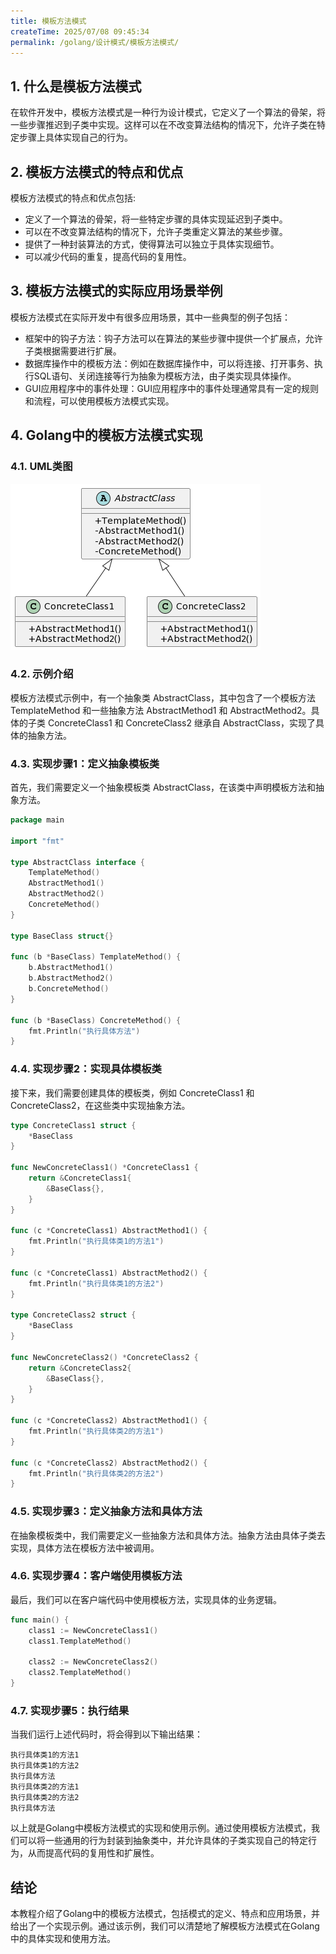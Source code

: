 ```yaml
---
title: 模板方法模式
createTime: 2025/07/08 09:45:34
permalink: /golang/设计模式/模板方法模式/
---
```

## 1. 什么是模板方法模式
在软件开发中，模板方法模式是一种行为设计模式，它定义了一个算法的骨架，将一些步骤推迟到子类中实现。这样可以在不改变算法结构的情况下，允许子类在特定步骤上具体实现自己的行为。

## 2. 模板方法模式的特点和优点
模板方法模式的特点和优点包括:

- 定义了一个算法的骨架，将一些特定步骤的具体实现延迟到子类中。
- 可以在不改变算法结构的情况下，允许子类重定义算法的某些步骤。
- 提供了一种封装算法的方式，使得算法可以独立于具体实现细节。
- 可以减少代码的重复，提高代码的复用性。

## 3. 模板方法模式的实际应用场景举例
模板方法模式在实际开发中有很多应用场景，其中一些典型的例子包括：

- 框架中的钩子方法：钩子方法可以在算法的某些步骤中提供一个扩展点，允许子类根据需要进行扩展。
- 数据库操作中的模板方法：例如在数据库操作中，可以将连接、打开事务、执行SQL语句、关闭连接等行为抽象为模板方法，由子类实现具体操作。
- GUI应用程序中的事件处理：GUI应用程序中的事件处理通常具有一定的规则和流程，可以使用模板方法模式实现。

## 4. Golang中的模板方法模式实现
### 4.1. UML类图
![](img/9-1.png)

### 4.2. 示例介绍
模板方法模式示例中，有一个抽象类 AbstractClass，其中包含了一个模板方法 TemplateMethod 和一些抽象方法 AbstractMethod1 和 AbstractMethod2。具体的子类 ConcreteClass1 和 ConcreteClass2 继承自 AbstractClass，实现了具体的抽象方法。

### 4.3. 实现步骤1：定义抽象模板类
首先，我们需要定义一个抽象模板类 AbstractClass，在该类中声明模板方法和抽象方法。
```go
package main

import "fmt"

type AbstractClass interface {
    TemplateMethod()
    AbstractMethod1()
    AbstractMethod2()
    ConcreteMethod()
}

type BaseClass struct{}

func (b *BaseClass) TemplateMethod() {
    b.AbstractMethod1()
    b.AbstractMethod2()
    b.ConcreteMethod()
}

func (b *BaseClass) ConcreteMethod() {
    fmt.Println("执行具体方法")
}
```
### 4.4. 实现步骤2：实现具体模板类
接下来，我们需要创建具体的模板类，例如 ConcreteClass1 和 ConcreteClass2，在这些类中实现抽象方法。
```go
type ConcreteClass1 struct {
    *BaseClass
}

func NewConcreteClass1() *ConcreteClass1 {
    return &ConcreteClass1{
        &BaseClass{},
    }
}

func (c *ConcreteClass1) AbstractMethod1() {
    fmt.Println("执行具体类1的方法1")
}

func (c *ConcreteClass1) AbstractMethod2() {
    fmt.Println("执行具体类1的方法2")
}

type ConcreteClass2 struct {
    *BaseClass
}

func NewConcreteClass2() *ConcreteClass2 {
    return &ConcreteClass2{
        &BaseClass{},
    }
}

func (c *ConcreteClass2) AbstractMethod1() {
    fmt.Println("执行具体类2的方法1")
}

func (c *ConcreteClass2) AbstractMethod2() {
    fmt.Println("执行具体类2的方法2")
}
```
### 4.5. 实现步骤3：定义抽象方法和具体方法
在抽象模板类中，我们需要定义一些抽象方法和具体方法。抽象方法由具体子类去实现，具体方法在模板方法中被调用。

### 4.6. 实现步骤4：客户端使用模板方法
最后，我们可以在客户端代码中使用模板方法，实现具体的业务逻辑。
```go
func main() {
    class1 := NewConcreteClass1()
    class1.TemplateMethod()

    class2 := NewConcreteClass2()
    class2.TemplateMethod()
}
```
### 4.7. 实现步骤5：执行结果
当我们运行上述代码时，将会得到以下输出结果：
```
执行具体类1的方法1
执行具体类1的方法2
执行具体方法
执行具体类2的方法1
执行具体类2的方法2
执行具体方法
```
以上就是Golang中模板方法模式的实现和使用示例。通过使用模板方法模式，我们可以将一些通用的行为封装到抽象类中，并允许具体的子类实现自己的特定行为，从而提高代码的复用性和扩展性。

## 结论
本教程介绍了Golang中的模板方法模式，包括模式的定义、特点和应用场景，并给出了一个实现示例。通过该示例，我们可以清楚地了解模板方法模式在Golang中的具体实现和使用方法。